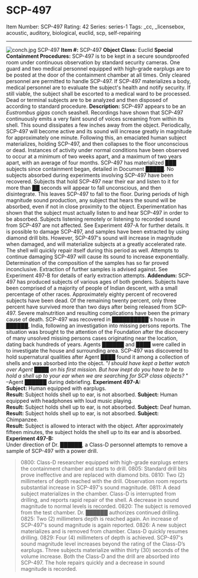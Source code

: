 # SCP-497
Item Number: SCP-497
Rating: 42
Series: series-1
Tags: _cc, _licensebox, acoustic, auditory, biological, euclid, scp, self-repairing

---

![conch.jpg](http://scp-wiki.wdfiles.com/local--files/scp-497/conch.jpg)
SCP-497
**Item #:** SCP-497
**Object Class:** Euclid
**Special Containment Procedures:** SCP-497 is to be kept in a secure soundproofed room under continuous observation by standard security cameras. One guard and two medical personnel equipped with high-grade earplugs are to be posted at the door of the containment chamber at all times. Only cleared personnel are permitted to handle SCP-497.
If SCP-497 materializes a body, medical personnel are to evaluate the subject's health and notify security. If still viable, the subject shall be escorted to a medical ward to be processed. Dead or terminal subjects are to be analyzed and then disposed of according to standard procedure.
**Description:** SCP-497 appears to be an _Eustrombus gigas_ conch seashell. Recordings have shown that SCP-497 continuously emits a very faint sound of voices screaming from within its shell. This sound dissipates a few inches away from the object.
Periodically, SCP-497 will become active and its sound will increase greatly in magnitude for approximately one minute. Following this, an emaciated human subject materializes, holding SCP-497, and then collapses to the floor unconscious or dead. Instances of activity under normal conditions have been observed to occur at a minimum of two weeks apart, and a maximum of two years apart, with an average of four months. SCP-497 has materialized ███ subjects since containment began, detailed in Document █████. No subjects absorbed during experiments involving SCP-497 have been recovered.
Subjects that hold SCP-497 near their ear and listen to it for more than ██ seconds will appear to fall unconscious, and then disintegrate. This leaves SCP-497 to fall to the floor. During periods of high magnitude sound production, any subject that hears the sound will be absorbed, even if not in close proximity to the object. Experimentation has shown that the subject must actually listen to and hear SCP-497 in order to be absorbed. Subjects listening remotely or listening to recorded sound from SCP-497 are not affected. See Experiment 497-A for further details.
It is possible to damage SCP-497, and samples have been extracted by using diamond drill bits. However, SCP-497's sound will increase in magnitude when damaged, and will materialize subjects at a greatly accelerated rate. The shell will quickly repair itself during this period as well. Attempts to continue damaging SCP-497 will cause its sound to increase exponentially. Determination of the composition of the samples has so far proved inconclusive. Extraction of further samples is advised against. See Experiment 497-B for details of early extraction attempts.
**Addendum:**
SCP-497 has produced subjects of various ages of both genders. Subjects have been comprised of a majority of people of Indian descent, with a small percentage of other races. Approximately eighty percent of recovered subjects have been dead. Of the remaining twenty percent, only three percent have survived more than two days after being released from SCP-497. Severe malnutrition and resulting complications have been the primary cause of death.
SCP-497 was recovered in ██████████'s house in ██████, India, following an investigation into missing persons reports. The situation was brought to the attention of the Foundation after the discovery of many unsolved missing persons cases originating near the location, dating back hundreds of years. Agents ██████ and ████ were called in to investigate the house and surrounding area. SCP-497 was discovered to hold supernatural qualities after Agent ████ found it among a collection of shells and was absorbed into the object. "_I should have kept a better watch over Agent ████ on his first mission. But how inept do you have to be to hold a shell up to your ear when we are searching for SCP class objects?_ " –Agent ██████ during debriefing.
**Experiment 497-A:**  
**Subject:** Human equipped with earplugs.  
**Result:** Subject holds shell up to ear, is not absorbed.
**Subject:** Human equipped with headphones with loud music playing.  
**Result:** Subject holds shell up to ear, is not absorbed.
**Subject:** Deaf human.  
**Result:** Subject holds shell up to ear, is not absorbed.
**Subject:** Chimpanzee.  
**Result:** Subject is allowed to interact with the object. After approximately fifteen minutes, the subject holds the shell up to its ear and is absorbed.
**Experiment 497-B:**  
Under direction of Dr. ██████, a Class-D personnel attempts to remove a sample of SCP-497 with a power drill.
> 0800: Class-D researcher equipped with high-grade earplugs enters the containment chamber and starts to drill. 
> 0805: Standard drill bits prove ineffective and are replaced with diamond bits.
> 0810: Two (2) millimeters of depth reached with the drill. Observation room reports substantial increase in SCP-497's sound magnitude.
> 0811: A dead subject materializes in the chamber. Class-D is interrupted from drilling, and reports rapid repair of the shell. A decrease in sound magnitude to normal levels is recorded.
> 0820: The subject is removed from the test chamber. Dr. ██████ authorizes continued drilling.
> 0825: Two (2) millimeters depth is reached again. An increase of SCP-497's sound magnitude is again reported.
> 0826: A new subject materializes and is removed from chamber. Class-D quickly resumes drilling.
> 0829: Four (4) millimeters of depth is achieved. SCP-497's sound magnitude level increases beyond the rating of the Class-D’s earplugs. Three subjects materialize within thirty (30) seconds of the volume increase. Both the Class-D and the drill are absorbed into SCP-497. The hole repairs quickly and a decrease in sound magnitude is recorded.